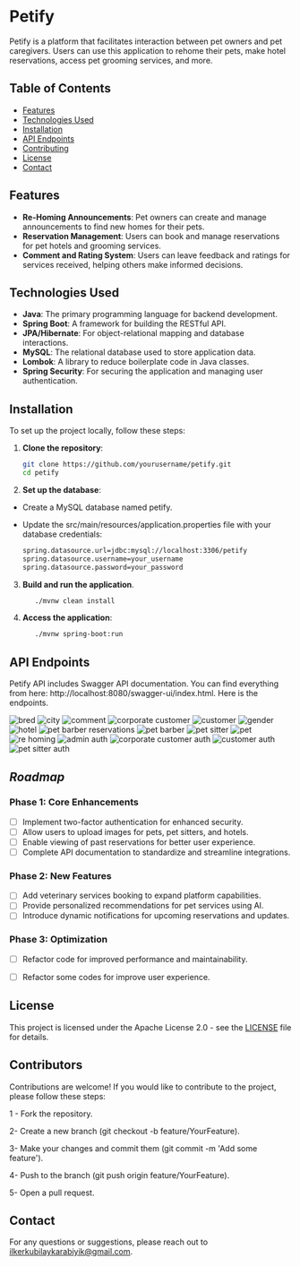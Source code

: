 # Petify

Petify is a platform that facilitates interaction between pet owners and pet caregivers. Users can use this application to rehome their pets, make hotel reservations, access pet grooming services, and more. 

## Table of Contents

- [Features](#features)
- [Technologies Used](#technologies-used)
- [Installation](#installation)
- [API Endpoints](#api-endpoints)
- [Contributing](#contributing)
- [License](#license)
- [Contact](#contact)

## Features

- **Re-Homing Announcements**: Pet owners can create and manage announcements to find new homes for their pets.
- **Reservation Management**: Users can book and manage reservations for pet hotels and grooming services.
- **Comment and Rating System**: Users can leave feedback and ratings for services received, helping others make informed decisions.

## Technologies Used

- **Java**: The primary programming language for backend development.
- **Spring Boot**: A framework for building the RESTful API.
- **JPA/Hibernate**: For object-relational mapping and database interactions.
- **MySQL**: The relational database used to store application data.
- **Lombok**: A library to reduce boilerplate code in Java classes.
- **Spring Security**: For securing the application and managing user authentication.


## Installation

To set up the project locally, follow these steps:

1. **Clone the repository**:
   ```bash
   git clone https://github.com/yourusername/petify.git
   cd petify

2. **Set up the database**:
- Create a MySQL database named petify.

- Update the src/main/resources/application.properties file with your database credentials:

   ```bash
   spring.datasource.url=jdbc:mysql://localhost:3306/petify
   spring.datasource.username=your_username
   spring.datasource.password=your_password

3. **Build and run the application**.
   ```bash
      ./mvnw clean install

4. **Access the application**:
   ```bash
      ./mvnw spring-boot:run


## **API Endpoints**

  Petify API includes Swagger API documentation. You can find everything from here:  http://localhost:8080/swagger-ui/index.html. 
  Here is the endpoints.



![bred](https://github.com/user-attachments/assets/5cd05dab-fe61-4c7c-b3ca-334226317547)
![city](https://github.com/user-attachments/assets/97268e19-5d30-4aa7-b2fb-6da3001f0525)
![comment](https://github.com/user-attachments/assets/df90e98b-1f54-47ac-81da-5157d97a317c)
![corporate customer](https://github.com/user-attachments/assets/f75b44a4-c4db-4832-bdb7-624829dc46ef)
![customer](https://github.com/user-attachments/assets/798266dd-f75e-4e78-8b0e-d3efa77c19f5)
![gender](https://github.com/user-attachments/assets/95d25db2-8e24-40f8-a569-1f5bbd0bc712)
![hotel](https://github.com/user-attachments/assets/0e65f525-6f39-46c1-8335-875ee124b644)
![pet barber reservations](https://github.com/user-attachments/assets/f4bea3e6-33d5-45f3-824d-8078143eda95)
![pet barber](https://github.com/user-attachments/assets/b20d5fbb-f90e-4583-8e85-801767fa8bd3)
![pet sitter](https://github.com/user-attachments/assets/8a959de3-0bda-4c9d-a95d-c7ec265c5d65)
![pet](https://github.com/user-attachments/assets/21231508-dffe-4bba-8be5-041999de0a54)
![re homing](https://github.com/user-attachments/assets/4fba0b68-0e6f-488e-800f-dd2cbbb47890)
![admin auth](https://github.com/user-attachments/assets/6edbab17-5ece-4cfa-b0f6-8fd4d25f0d93)
![corporate customer auth](https://github.com/user-attachments/assets/a900ddab-8771-4a12-a5a9-dfb5dd2d0d01)
![customer auth](https://github.com/user-attachments/assets/9933e2f0-e81d-40a0-97d7-35d988b22bd4)
![pet sitter auth](https://github.com/user-attachments/assets/5c31de37-f21f-4bcc-b2f7-aa30e4826c0c)

   

## *Roadmap*

### Phase 1: Core Enhancements
- [ ] Implement two-factor authentication for enhanced security.
- [ ] Allow users to upload images for pets, pet sitters, and hotels.
- [ ] Enable viewing of past reservations for better user experience.
- [ ] Complete API documentation to standardize and streamline integrations.

### Phase 2: New Features
- [ ] Add veterinary services booking to expand platform capabilities.
- [ ] Provide personalized recommendations for pet services using AI.
- [ ] Introduce dynamic notifications for upcoming reservations and updates.

### Phase 3: Optimization
- [ ] Refactor code for improved performance and maintainability.
- [ ] Refactor some codes for improve user experience.


  

## License

This project is licensed under the Apache License 2.0 - see the [LICENSE](LICENSE) file for details.

  
## Contributors

Contributions are welcome! If you would like to contribute to the project, please follow these steps:

1 - Fork the repository.

2- Create a new branch (git checkout -b feature/YourFeature).

3- Make your changes and commit them (git commit -m 'Add some feature').

4- Push to the branch (git push origin feature/YourFeature).

5- Open a pull request.



  
## Contact

For any questions or suggestions, please reach out to ilkerkubilaykarabiyik@gmail.com.

  
